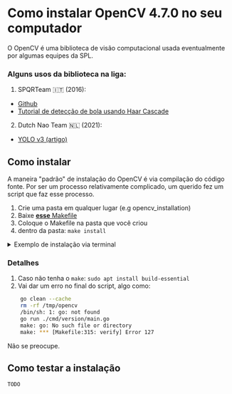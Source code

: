 # Como instalar OpenCV 4.7.0 no seu computador
O OpenCV é uma biblioteca de visão computacional usada eventualmente por algumas equipes da SPL.
### Alguns usos da biblioteca na liga:
1. SPQRTeam 🇮🇹 (2016):
  - [Github](https://github.com/SPQRTeam/SPQRBallPerceptor/tree/master?tab=readme-ov-file)
  - [Tutorial de detecção de bola usando Haar Cascade](https://profs.scienze.univr.it/~bloisi/tutorial/balldetection.html)
2. Dutch Nao Team 🇳🇱 (2021):
  - [YOLO v3 (artigo)](https://www.researchgate.net/publication/355153667_Project_AI_Real-time_object_detection_and_avoidance_for_autonomous_Nao_Robots_performing_in_the_Standard_Platform_League)

## Como instalar
A maneira "padrão" de instalação do OpenCV é via compilação do código fonte. Por ser um processo relativamente complicado, um querido fez um script que faz esse processo.
1. Crie uma pasta em qualquer lugar (e.g opencv_installation)
2. Baixe [**esse** Makefile](https://github.com/hybridgroup/gocv/blob/release/Makefile)
3. Coloque o Makefile na pasta que você criou
4. dentro da pasta: `make install`

<details>
  <summary>Exemplo de instalação via terminal</summary>
  
  ```bash
  mkdir opencv_install
  cd opencv_install
  wget "https://github.com/hybridgroup/gocv/raw/release/Makefile"
  make install
  ```
</details>

### Detalhes
1. Caso não tenha o `make`: `sudo apt install build-essential`
2. Vai dar um erro no final do script, algo como:
```bash
    go clean --cache
    rm -rf /tmp/opencv
    /bin/sh: 1: go: not found
    go run ./cmd/version/main.go
    make: go: No such file or directory
    make: *** [Makefile:315: verify] Error 127
```
Não se preocupe.

## Como testar a instalação
`TODO`
